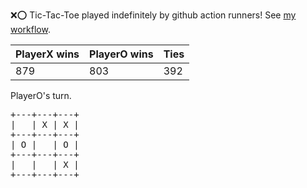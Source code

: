 :x::o: Tic-Tac-Toe played indefinitely by github action runners! See [my workflow](.github/workflows/play.yaml).

|PlayerX wins|PlayerO wins|Ties|
|-|-|-|
|879|803|392|

PlayerO's turn.

<pre>
+---+---+---+
|   | X | X |
+---+---+---+
| O |   | O |
+---+---+---+
|   |   | X |
+---+---+---+
</pre>